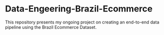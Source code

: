 # Data-Engeering-Brazil-Ecommerce
This repository presents my ongoing project on creating an end-to-end data pipeline using the Brazil Ecommerce Dataset.
